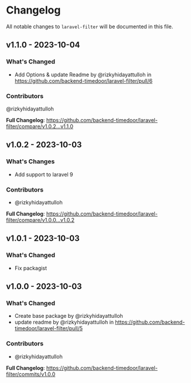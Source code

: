 # Changelog

All notable changes to `laravel-filter` will be documented in this file.

## v1.1.0 - 2023-10-04

### What's Changed

- Add Options & update Readme by @rizkyhidayattulloh in https://github.com/backend-timedoor/laravel-filter/pull/6

### Contributors

@rizkyhidayattulloh

**Full Changelog**: https://github.com/backend-timedoor/laravel-filter/compare/v1.0.2...v1.1.0

## v1.0.2 - 2023-10-03

### What's Changes

- Add support to laravel 9

### Contributors

- @rizkyhidayattulloh

**Full Changelog**: https://github.com/backend-timedoor/laravel-filter/compare/v1.0.0...v1.0.2

## v1.0.1 - 2023-10-03

### What's Changed

- Fix packagist

## v1.0.0 - 2023-10-03

### What's Changed

- Create base package by @rizkyhidayattulloh
- update readme by @rizkyhidayattulloh in https://github.com/backend-timedoor/laravel-filter/pull/5

### Contributors

- @rizkyhidayattulloh

**Full Changelog**: https://github.com/backend-timedoor/laravel-filter/commits/v1.0.0
